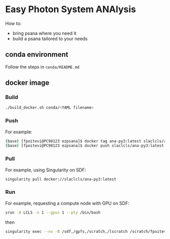 # Easy Photon System ANAlysis

How to:
- bring psana where you need it
- build a psana tailored to your needs

## conda environment

Follow the steps in `conda/README.md`

## docker image

### Build
```bash
./build_docker.sh conda/<YAML filename>
```

### Push
For example:
```bash
(base) [fpoitevi@PC98123 ezpsana]$ docker tag ana-py3:latest slaclcls/ana-py3:latest
(base) [fpoitevi@PC98123 ezpsana]$ docker push slaclcls/ana-py3:latest
```

### Pull
For example, using Singularity on SDF:
```bash
singularity pull docker://slaclcls/ana-py3:latest
```

### Run
For example, requesting a compute node with GPU on SDF:
```bash
srun -A LCLS -n 1 --gpus 1 --pty /bin/bash
```
then
```bash
singularity exec --nv -B /sdf,/gpfs,/scratch,/lscratch /scratch/fpoitevi/singularity_images/ana-py3_latest.sif /bin/bash
```
